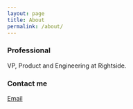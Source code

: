 ```yaml
---
layout: page
title: About
permalink: /about/
---
```


### Professional

VP, Product and Engineering at Rightside.

### Contact me

[Email](mailto:jason.silverstein+website@gmail.com)
